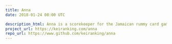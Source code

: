 ```yaml
---
title: Anna
date: 2018-01-24 08:00 UTC

description_html: Anna is a scorekeeper for the Jamaican rummy card game <em>kalooki</em>.
project_url: https://keiranking.com/anna
repo_url: https://www.github.com/keiranking/anna
---
```

